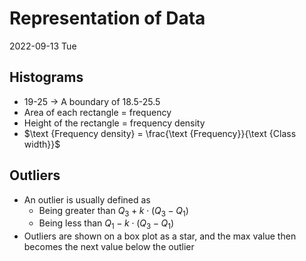 # Representation of Data
2022-09-13 Tue

## Histograms
- 19-25 -> A boundary of 18.5-25.5
- Area of each rectangle = frequency
- Height of the rectangle = frequency density
- $\text {Frequency density} = \frac{\text {Frequency}}{\text {Class width}}$

## Outliers
- An outlier is usually defined as
	- Being greater than $Q_3 + k \cdot (Q_3 - Q_1)$
	- Being less than $Q_1 - k \cdot (Q_3 - Q_1)$
- Outliers are shown on a box plot as a star, and the max value then becomes the next value below the outlier